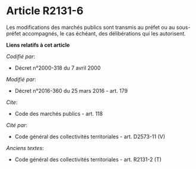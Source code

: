 # Article R2131-6

Les modifications des marchés publics sont transmis au préfet ou au sous-préfet accompagnés, le cas échéant, des
délibérations qui les autorisent.

**Liens relatifs à cet article**

_Codifié par_:

  - Décret n°2000-318 du 7 avril 2000

_Modifié par_:

  - Décret n°2016-360 du 25 mars 2016 - art. 179

_Cite_:

  - Code des marchés publics - art. 118

_Cité par_:

  - Code général des collectivités territoriales - art. D2573-11 (V)

_Anciens textes_:

  - Code général des collectivités territoriales - art. R2131-2 (T)

